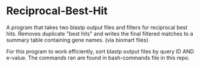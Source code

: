 # Reciprocal-Best-Hit
A program that takes two blastp output files and filters for reciprocal best hits. Removes duplicate "best hits" and writes the final filtered matches to a summary table containing gene names. (via biomart files)

For this program to work efficiently, sort blastp output files by query ID AND e-value. The commands ran are found in bash-commands file in this repo. 
